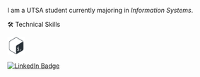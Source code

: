 I am a UTSA student currently majoring in *Information Systems*.

:hammer_and_wrench: Technical Skills
<div>
  <img src="https://github.com/devicons/devicon/blob/master/icons/bash/bash-plain.svg" title="Bash" alt="bash" width="40" height="40"/>&nbsp;
</div>
<p> </p>
<div id="badges">
  <a href="https://www.linkedin.com/in/oluwatomisin-omonira-a16238278/">
    <img src="https://img.shields.io/badge/LinkedIn-blue?style=for-the-badge&logo=linkedin&logoColor=white" alt="LinkedIn Badge"/>
</div>
